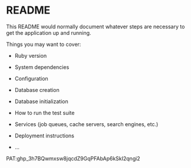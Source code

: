 # README

This README would normally document whatever steps are necessary to get the
application up and running.

Things you may want to cover:

* Ruby version

* System dependencies

* Configuration

* Database creation

* Database initialization

* How to run the test suite

* Services (job queues, cache servers, search engines, etc.)

* Deployment instructions

* ...


PAT: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